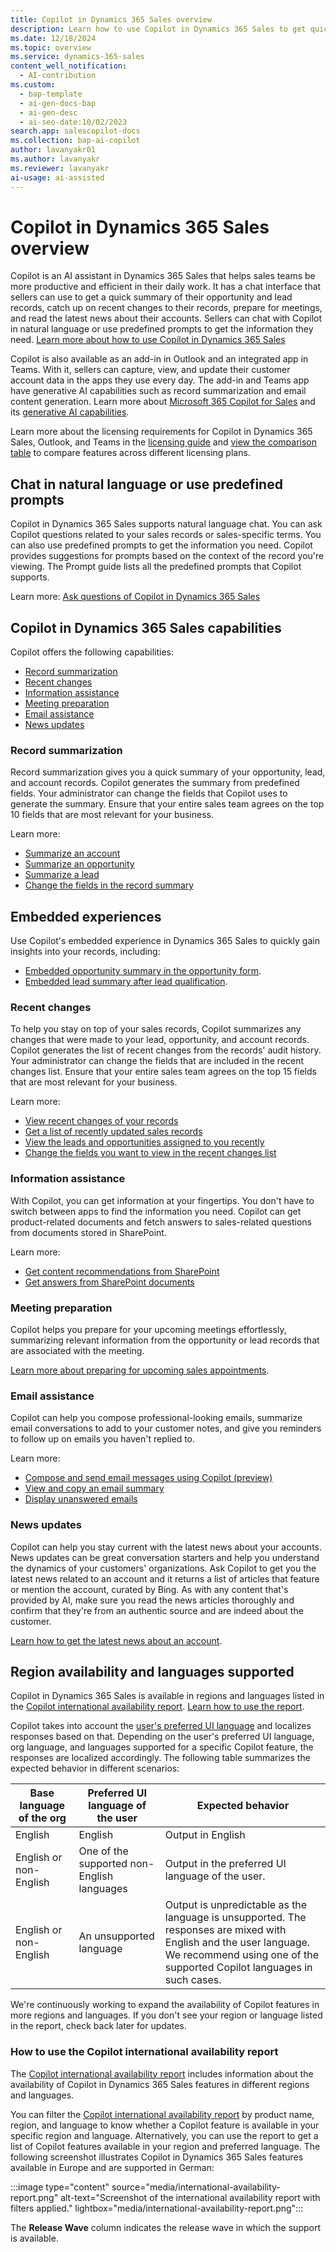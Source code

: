 ```yaml
---
title: Copilot in Dynamics 365 Sales overview
description: Learn how to use Copilot in Dynamics 365 Sales to get quick summaries of opportunities and leads, prepare for meetings, compose emails, and stay up-to-date with news.
ms.date: 12/18/2024
ms.topic: overview
ms.service: dynamics-365-sales
content_well_notification:
  - AI-contribution
ms.custom:
  - bap-template
  - ai-gen-docs-bap
  - ai-gen-desc
  - ai-seo-date:10/02/2023
search.app: salescopilot-docs
ms.collection: bap-ai-copilot
author: lavanyakr01
ms.author: lavanyakr
ms.reviewer: lavanyakr
ai-usage: ai-assisted
---
```


# Copilot in Dynamics 365 Sales overview

Copilot is an AI assistant in Dynamics 365 Sales that helps sales teams be more productive and efficient in their daily work. It has a chat interface that sellers can use to get a quick summary of their opportunity and lead records, catch up on recent changes to their records, prepare for meetings, and read the latest news about their accounts. Sellers can chat with Copilot in natural language or use predefined prompts to get the information they need. [Learn more about how to use Copilot in Dynamics 365 Sales](use-sales-copilot.md)

Copilot is also available as an add-in in Outlook and an integrated app in Teams. With it, sellers can capture, view, and update their customer account data in the apps they use every day. The add-in and Teams app have generative AI capabilities such as record summarization and email content generation. Learn more about [Microsoft 365 Copilot for Sales](/microsoft-sales-copilot/introduction) and its [generative AI capabilities](/microsoft-sales-copilot/ai-sales-copilot).

Learn more about the licensing requirements for Copilot in Dynamics 365 Sales, Outlook, and Teams in the [licensing guide](https://go.microsoft.com/fwlink/?LinkId=866544&clcid=0x409) and [view the comparison table](https://www.microsoft.com/dynamics-365/products/sales/pricing?market=af#comparison-table) to compare features across different licensing plans.

## Chat in natural language or use predefined prompts

Copilot in Dynamics 365 Sales supports natural language chat. You can ask Copilot questions related to your sales records or sales-specific terms. You can also use predefined prompts to get the information you need. Copilot provides suggestions for prompts based on the context of the record you're viewing. The Prompt guide lists all the predefined prompts that Copilot supports.
  
Learn more: [Ask questions of Copilot in Dynamics 365 Sales](use-sales-copilot.md)  

## Copilot in Dynamics 365 Sales capabilities

Copilot offers the following capabilities:

- [Record summarization](#record-summarization)
- [Recent changes](#recent-changes)
- [Information assistance](#information-assistance)
- [Meeting preparation](#meeting-preparation)
- [Email assistance](#email-assistance)
- [News updates](#news-updates)

### Record summarization

Record summarization gives you a quick summary of your opportunity, lead, and account records. Copilot generates the summary from predefined fields. Your administrator can change the fields that Copilot uses to generate the summary. Ensure that your entire sales team agrees on the top 10 fields that are most relevant for your business.

Learn more:

- [Summarize an account](copilot-get-information.md#summarize-an-account)
- [Summarize an opportunity](copilot-get-information.md#summarize-an-opportunity)
- [Summarize a lead](copilot-get-information.md#summarize-a-lead)
- [Change the fields in the record summary](copilot-configure-summary-fields.md)

## Embedded experiences

Use Copilot's embedded experience in Dynamics 365 Sales to quickly gain insights into your records, including:

- [Embedded opportunity summary in the opportunity form](copilot-get-information.md#view-the-opportunity-summary-widget).
- [Embedded lead summary after lead qualification](qualify-lead-convert-opportunity-sales.md#lead-summary).

### Recent changes

To help you stay on top of your sales records, Copilot summarizes any changes that were made to your lead, opportunity, and account records. Copilot generates the list of recent changes from the records' audit history. Your administrator can change the fields that are included in the recent changes list. Ensure that your entire sales team agrees on the top 15 fields that are most relevant for your business.

Learn more:

- [View recent changes of your records](copilot-ask-questions.md#get-recent-changes)
- [Get a list of recently updated sales records](copilot-ask-questions.md#whats-new-with-my-sales-records)
- [View the leads and opportunities assigned to you recently](copilot-ask-questions.md#whats-newly-assigned-to-me)
- [Change the fields you want to view in the recent changes list](copilot-configure-summary-fields.md)

### Information assistance

With Copilot, you can get information at your fingertips. You don't have to switch between apps to find the information you need. Copilot can get product-related documents and fetch answers to sales-related questions from documents stored in SharePoint.

Learn more:

- [Get content recommendations from SharePoint](copilot-get-doc-suggestions.md#copilot-content-recommendation)
- [Get answers from SharePoint documents](copilot-get-doc-suggestions.md#get-answers-from-sharepoint-documents)

### Meeting preparation

Copilot helps you prepare for your upcoming meetings effortlessly, summarizing relevant information from the opportunity or lead records that are associated with the meeting.

[Learn more about preparing for upcoming sales appointments](copilot-stay-ahead.md#prepare-for-upcoming-sales-appointments).

### Email assistance

Copilot can help you compose professional-looking emails, summarize email conversations to add to your customer notes, and give you reminders to follow up on emails you haven't replied to.

Learn more:

- [Compose and send email messages using Copilot (preview)](compose-send-email-copilot.md)  
- [View and copy an email summary](view-copy-email-summary.md)  
- [Display unanswered emails](copilot-stay-ahead.md#display-unanswered-emails)

### News updates

Copilot can help you stay current with the latest news about your accounts. News updates can be great conversation starters and help you understand the dynamics of your customers' organizations. Ask Copilot to get you the latest news related to an account and it returns a list of articles that feature or mention the account, curated by Bing. As with any content that's provided by AI, make sure you read the news articles thoroughly and confirm that they're from an authentic source and are indeed about the customer.

[Learn how to get the latest news about an account](copilot-get-information.md#show-the-latest-news-about-an-account).

## Region availability and languages supported

Copilot in Dynamics 365 Sales is available in regions and languages listed in the [Copilot international availability report](https://releaseplans.microsoft.com/availability-reports/?report=copilotfeaturereport). [Learn how to use the report](#how-to-use-the-copilot-international-availability-report).

Copilot takes into account the [user's preferred UI language](/dynamics365/project-operations/environment/language-localization) and localizes responses based on that. Depending on the user's preferred UI language, org language, and languages supported for a specific Copilot feature, the responses are localized accordingly. The following table summarizes the expected behavior in different scenarios:

| Base language of the org | Preferred UI language of the user | Expected behavior                                                                 |
|--------------------------|-----------------------------------|-----------------------------------------------------------------------------------|
| English                  | English                           | Output in English                                                                 |
| English or non-English   | One of the supported non-English languages | Output in the preferred UI language of the user.                                                |
| English or non-English   | An unsupported language     | Output is unpredictable as the language is unsupported. The responses are mixed with English and the user language. We recommend using one of the supported Copilot languages in such cases. |

We're continuously working to expand the availability of Copilot features in more regions and languages. If you don't see your region or language listed in the report, check back later for updates.

### How to use the Copilot international availability report

The [Copilot international availability report](https://releaseplans.microsoft.com/availability-reports/?report=copilotfeaturereport) includes information about the availability of Copilot in Dynamics 365 Sales features in different regions and languages.

You can filter the [Copilot international availability report](https://releaseplans.microsoft.com/availability-reports/?report=copilotfeaturereport) by product name, region, and language to know whether a Copilot feature is available in your specific region and language. Alternatively, you can use the report to get a list of Copilot features available in your region and preferred language. The following screenshot illustrates Copilot in Dynamics 365 Sales features available in Europe and are supported in German:

:::image type="content" source="media/international-availability-report.png" alt-text="Screenshot of the international availability report with filters applied." lightbox="media/international-availability-report.png":::

The **Release Wave** column indicates the release wave in which the support is available.
